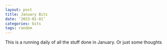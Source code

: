 ```yaml
---
layout: post
title: January Bits
date: ‘2023-01-01’
categories: bits
tags: random
---
```


This is a running daily of all the stuff done in January.
Or just some thoughts

